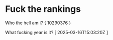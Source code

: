 # Fuck the rankings

Who the hell am I?
{ 10290376 }

What fucking year is it?
[ 2025-03-16T15:03:20Z ]
